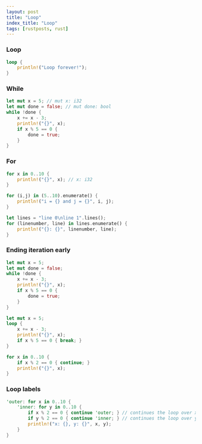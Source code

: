 ```yaml
---
layout: post
title: "Loop"
index_title: "Loop"
tags: [rustposts, rust]
---
```


### Loop

```rust
loop {
    println!("Loop forever!");
}
```

### While

```rust
let mut x = 5; // mut x: i32
let mut done = false; // mut done: bool
while !done {
    x += x - 3;
    println!("{}", x);
    if x % 5 == 0 {
        done = true;
    }
}
```

### For

```rust
for x in 0..10 {
    println!("{}", x); // x: i32
}
```

```rust
for (i,j) in (5..10).enumerate() {
    println!("i = {} and j = {}", i, j);
}
```

```rust
let lines = "line 0\nline 1".lines();
for (linenumber, line) in lines.enumerate() {
    println!("{}: {}", linenumber, line);
}
```

### Ending iteration early

```rust
let mut x = 5;
let mut done = false;
while !done {
    x += x - 3;
    println!("{}", x);
    if x % 5 == 0 {
        done = true;
    }
}
```

```rust
let mut x = 5;
loop {
    x += x - 3;
    println!("{}", x);
    if x % 5 == 0 { break; }
}
```

```rust
for x in 0..10 {
    if x % 2 == 0 { continue; }
    println!("{}", x);
}
```

### Loop labels

```rust
'outer: for x in 0..10 {
    'inner: for y in 0..10 {
        if x % 2 == 0 { continue 'outer; } // continues the loop over x
        if y % 2 == 0 { continue 'inner; } // continues the loop over y
        println!("x: {}, y: {}", x, y);
    }
}
```
